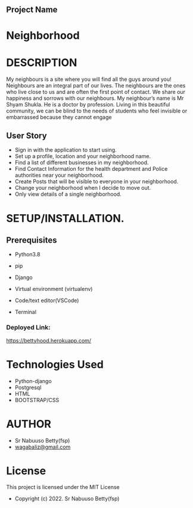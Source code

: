## Project Name
# Neighborhood

# DESCRIPTION

My neighbours is a site where you will find all the guys around you!
Neighbours are an integral part of our lives.
The neighbours are the ones who live close
to us and are often the first point of contact.
We share our happiness and sorrows with our neighbours.
My neighbour’s name is Mr Shyam Shukla.
He is a doctor by profession.
Living in this beautiful community,
we can be blind to the needs of students who feel invisible
or embarrassed because they cannot engage



## User Story

* Sign in with the application to start using.
* Set up a profile, location and your neighborhood name.
* Find a list of different businesses in my neighborhood.
* Find Contact Information for the health department and Police authorities near your neighborhood.
* Create Posts that will be visible to everyone in your neighborhood.
* Change your neighborhood when I decide to move out.
* Only view details of a single neighborhood.

# **SETUP/INSTALLATION.**
## Prerequisites

- Python3.8

- pip

- Django 

- Virtual environment (virtualenv)

- Code/text editor(VSCode)

- Terminal

### Deployed Link: 
https://bettyhood.herokuapp.com/

# Technologies Used

* Python-django
* Postgresql
* HTML
* BOOTSTRAP/CSS

# AUTHOR

* Sr Nabuuso Betty(fsp)
* wagabaliz@gmail.com

# License
This project is licensed under the MIT License 

* Copyright (c) 2022. Sr Nabuuso Betty(fsp)

